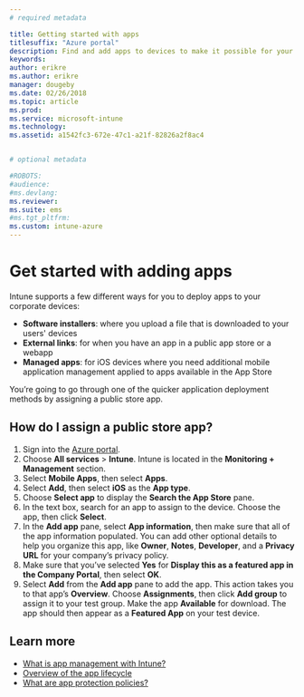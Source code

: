 ```yaml
---
# required metadata

title: Getting started with apps
titlesuffix: "Azure portal"
description: Find and add apps to devices to make it possible for your employees to get work done.
keywords:
author: erikre
ms.author: erikre
manager: dougeby
ms.date: 02/26/2018
ms.topic: article
ms.prod:
ms.service: microsoft-intune
ms.technology:
ms.assetid: a1542fc3-672e-47c1-a21f-82826a2f8ac4


# optional metadata

#ROBOTS:
#audience:
#ms.devlang:
ms.reviewer:
ms.suite: ems
#ms.tgt_pltfrm:
ms.custom: intune-azure
---
```


# Get started with adding apps

Intune supports a few different ways for you to deploy apps to your corporate devices:

* **Software installers**: where you upload a file that is downloaded to your users' devices
* __External links__: for when you have an app in a public app store or a webapp
* **Managed apps**: for iOS devices where you need additional mobile application management applied to apps available in the App Store

You’re going to go through one of the quicker application deployment methods by assigning a public store app.

## How do I assign a public store app?

1. Sign into the [Azure portal](https://portal.azure.com).
2. Choose **All services** > **Intune**. Intune is located in the **Monitoring + Management** section.
3. Select **Mobile Apps**, then select **Apps**.
4. Select **Add**, then select **iOS** as the **App type**.
5. Choose **Select app** to display the **Search the App Store** pane.
6. In the text box, search for an app to assign to the device. Choose the app, then click **Select**.
7. In the **Add app** pane, select **App information**, then make sure that all of the app information populated. You can add other optional details to help you organize this app, like **Owner**, **Notes**, **Developer**, and a **Privacy URL** for your company’s privacy policy.
8. Make sure that you’ve selected **Yes** for **Display this as a featured app in the Company Portal**, then select **OK**.
9. Select **Add** from the **Add app** pane to add the app. This action takes you to that app’s **Overview**. Choose **Assignments**, then click **Add group** to assign it to your test group. Make the app **Available** for download. The app should then appear as a **Featured App** on your test device.

## Learn more

* [What is app management with Intune?](app-management.md)
* [Overview of the app lifecycle](app-lifecycle.md)
* [What are app protection policies?](app-protection-policy.md)
